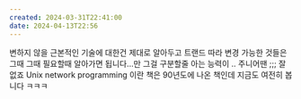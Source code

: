 ```yaml
---
created: 2024-03-31T22:41:00
date: 2024-04-13T22:56
---
```

변하지 않을 근본적인 기술에 대한건 
제대로 알아두고 
트랜드 따라 변경 가능한 것들은
그때 그때 필요할때 알아가면 됩니다...만
그걸 구분할줄 아는 능력이 .. 주니어땐 ;;; 잘 없죠 
Unix network programming 이란 책은
90년도에 나온 책인데 
지금도 여전히 봅니다 ㅋㅋㅋ 